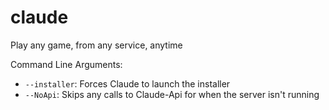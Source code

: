 # claude
Play any game, from any service, anytime


Command Line Arguments:
 - `--installer`: Forces Claude to launch the installer
 - `--NoApi`: Skips any calls to Claude-Api for when the server isn't running